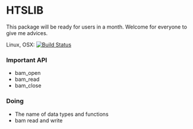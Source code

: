 # HTSLIB

This package will be ready for users in a month. Welcome for everyone to give me advices.

Linux, OSX: [![Build Status](https://travis-ci.org/OpenGene/GeneMisc.jl.svg?branch=master)](https://travis-ci.org/OpenGene/HTSLIB.jl)

### Important API
- bam\_open
- bam\_read
- bam\_close

### Doing
- The name of data types and functions
- bam read and write

